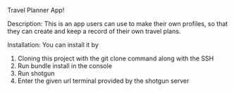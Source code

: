 Travel Planner App!

Description: This is an app users can use to make their own profiles, so that they can create and keep a record of their own travel plans.

Installation: You can install it by
1) Cloning this project with the git clone command along with the SSH
3) Run bundle install in the console
4) Run shotgun
5) Enter the given url terminal provided by the shotgun server
